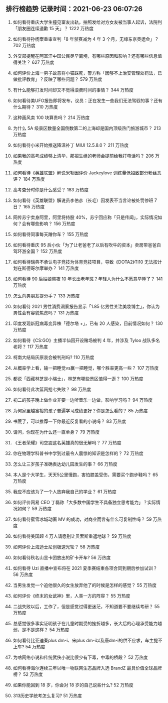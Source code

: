 
## 排行榜趋势 记录时间：2021-06-23 06:07:26
  
  1. 如何看待重庆大学生撞见室友出轨，拍照发给对方女友被当事人起诉，法院判「朋友圈连续道歉 15 天」？ 1222 万热度
    
  2. 如何看待孙杨案重审宣判「8 年禁赛减为 4 年 3 个月，无缘东京奥运会」？ 702 万热度
    
  3. 外交部提醒在阿富汗中国公民尽早离境，有哪些原因和影响？还有哪些信息值得关注？ 627 万热度
    
  4. 如何评价上海一男子故意将小猫踩死，警方称「因够不上治安管理处罚法，已做批评教育」？反映了哪些问题？ 579 万热度
    
  5. 有什么能够打发时间却又不觉得浪费时间的事情？ 344 万热度
    
  6. 如何看待美UFO报告即将发布，议员：正在发生一些我们无法驾驭的事？还有什么期待？ 310 万热度
    
  7. 这种画风卖 100 块算贵吗？ 214 万热度
    
  8. 为什么 5A 级景区数量全国倒数第二的上海却是国内顶级热门旅游城市？ 213 万热度
    
  9. 如何看待小米开始推送降温补丁 MIUI 12.5.8.0？ 211 万热度
    
  10. 如果我的高考成绩够上清华，那招生组的老师会提前给我打电话吗？ 206 万热度
    
  11. 如何看待《英雄联盟》解说米勒因评价 Jackeylove 训练量低招致部分粉丝恶评？ 184 万热度
    
  12. 高考查分时你是什么感受？ 183 万热度
    
  13. 如何看待《英雄联盟》解说员李伯彦（长毛）因发表不当言论被处罚停班 7 日？ 165 万热度
    
  14. 网传苏宁卖身阿里，阿里将持股 40%，苏宁回应称「只是传闻」，实际情况如何？会有哪些影响？ 156 万热度
    
  15. 如何看待同事每天蹭你车？ 155 万热度
    
  16. 如何看待重庆 95 后小伙「为了让老爸老了以后有吹牛的资本」卖房带爸爸自驾环游全国？ 152 万热度
    
  17. 如何看待瑞典不承认电子竞技为体育竞技项目，导致《DOTA2》Ti10 无法按计划在斯德哥尔摩举办？ 141 万热度
    
  18. 如何看待 90 后姑娘熬夜 10 年长出老年斑？年轻人为什么不愿意早睡了？ 141 万热度
    
  19. 怎么向男朋友提分手？ 133 万热度
    
  20. 如何看待 2021 男性消费洞察报告显示「1.85 亿男性关注美妆博主」，你认为男性会有容貌焦虑吗？ 131 万热度
    
  21. 印度发现新冠病毒变异株「德尔塔 +」，已有 20 人感染，目前情况如何？ 130 万热度
    
  22. 如何看待《CS:GO》主播半仙因开设赌场被判 4 年，并涉及 Tyloo 战队多名老将？ 117 万热度
    
  23. 柯南大结局灰原哀会被判刑吗? 110 万热度
    
  24. 从概率学上看，输一把睡觉vs赢一把睡觉，哪个胜率更高一些？ 107 万热度
    
  25. 都说「西藏林芝是小瑞士」，林芝有哪些景区值得一逛？ 100 万热度
    
  26. 如何看待此次篮网抢七失败？ 98 万热度
    
  27. 初二的孩子晚上做作业非要一边听音乐一边做，影响学习吗？ 94 万热度
    
  28. 为何家里越富裕的孩子普遍学习成绩更好？你是怎么看的？ 85 万热度
    
  29. 书荒了，可以推荐一下你最近反复看的小说吗？ 83 万热度
    
  30. 请问，你现在为什么还一直单身？ 79 万热度
    
  31. 《王者荣耀》司空震这名英雄真的很无解吗？ 77 万热度
    
  32. 你在物理学科普书中学到过最令人震惊的知识是怎样的？ 72 万热度
    
  33. 怎么让三岁孩子准确表达幼儿园发生的事？ 66 万热度
    
  34. 本人是个大学生，天天5公里慢跑，害怕膝盖受伤，需要买个跑步鞋吗？ 65 万热度
    
  35. 我应不应该为了一个人放弃我自己的学业？ 61 万热度
    
  36. 如何评价网易 CEO 丁磊称「大多数中国学生不具备独立思考能力」？实际情况如何？ 59 万热度
    
  37. 如何看待蜜雪冰城动画 MV 的成功，对商业而言有什么可复制性吗？ 59 万热度
    
  38. 如何看待美国超 4 万人请愿别让贝索斯重返地球？ 59 万热度
    
  39. 如何评价上海迪士尼创极速光轮？ 58 万热度
    
  40. 如何看待秋名山显卡团放出的矿卡开车? 56 万热度
    
  41. 如何看待 Uzi 直播中宣布将在 2021 夏季赛结束各项合同到期后参加试训？ 56 万热度
    
  42. 当男生发觉一个追他很久的女生放弃他了的时候是怎样的感觉？ 55 万热度
    
  43. 如何评价《终末的女武神》里，人类一方的阵容？ 55 万热度
    
  44. 二战失败以后，工作了，但是感觉过得更迷茫，不知道要不要继续考研？ 55 万热度
    
  45. 总感觉很多事实证明孩子在儿童时期受的挫折越多，长大后的心理承受能力越弱，是不是这样？ 54 万热度
    
  46. 如何看待比亚迪秦plus dm-i、宋plus dm-i以及唐dm-i的供不应求，车主提不上车? 54 万热度
    
  47. 为啥网络小说和传统武侠小说比很少有下毒，中毒的桥段？ 52 万热度
    
  48. 如何看待海尔连续三年以唯一物联网生态品牌入选 BrandZ 最具价值全球品牌榜？ 52 万热度
    
  49. 如果你能回到 18 岁，你会对 18 岁的自己说些什么? 52 万热度
    
  50. 313历史学统考怎么复习? 51 万热度
    
